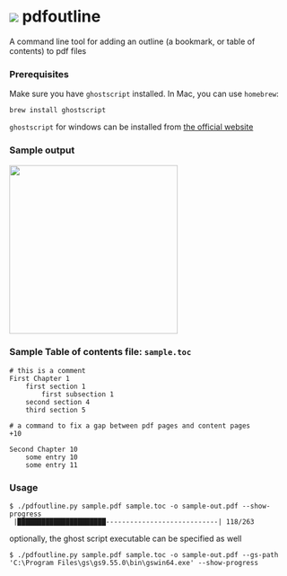 # ![](img/bookmark_border-24px.svg) pdfoutline

A command line tool for adding an outline (a bookmark, or table of contents) to pdf files

### Prerequisites

Make sure you have `ghostscript` installed. In Mac, you can use `homebrew`:

```
brew install ghostscript
```

`ghostscript` for windows can be installed from [the official website](https://www.ghostscript.com/releases/gsdnld.html)

### Sample output

<img src="img/demo-output.png" width="300" style="margin:auto">


### Sample Table of contents file: `sample.toc`

```
# this is a comment
First Chapter 1
    first section 1
        first subsection 1
    second section 4
    third section 5

# a command to fix a gap between pdf pages and content pages
+10

Second Chapter 10
    some entry 10
    some entry 11
```

### Usage

```
$ ./pdfoutline.py sample.pdf sample.toc -o sample-out.pdf --show-progress
 |██████████████████████----------------------------| 118/263
```

optionally, the ghost script executable can be specified as well

```
$ ./pdfoutline.py sample.pdf sample.toc -o sample-out.pdf --gs-path 'C:\Program Files\gs\gs9.55.0\bin\gswin64.exe' --show-progress

```
